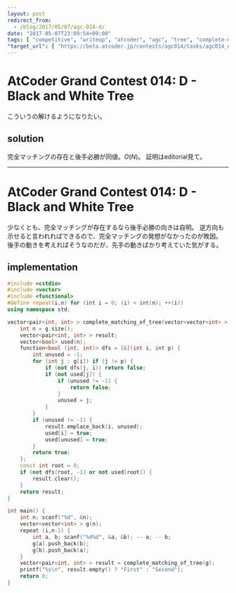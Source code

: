 ```yaml
---
layout: post
redirect_from:
  - /blog/2017/05/07/agc-014-d/
date: "2017-05-07T23:09:54+09:00"
tags: [ "competitive", "writeup", "atcoder", "agc", "tree", "complete-matching" ]
"target_url": [ "https://beta.atcoder.jp/contests/agc014/tasks/agc014_d" ]
---
```


# AtCoder Grand Contest 014: D - Black and White Tree

こういうの解けるようになりたい。

## solution

完全マッチングの存在と後手必勝が同値。$O(N)$。
証明はeditorial見て。

---

# AtCoder Grand Contest 014: D - Black and White Tree

少なくとも、完全マッチングが存在するなら後手必勝の向きは自明。
逆方向も示せると言われればできるので、完全マッチングの発想がなかったのが敗因。
後手の動きを考えればそうなのだが、先手の動きばかり考えていた気がする。

## implementation

``` c++
#include <cstdio>
#include <vector>
#include <functional>
#define repeat(i,n) for (int i = 0; (i) < int(n); ++(i))
using namespace std;

vector<pair<int, int> > complete_matching_of_tree(vector<vector<int> > const & g) { // O(N)
    int n = g.size();
    vector<pair<int, int> > result;
    vector<bool> used(n);
    function<bool (int, int)> dfs = [&](int i, int p) {
        int unused = -1;
        for (int j : g[i]) if (j != p) {
            if (not dfs(j, i)) return false;
            if (not used[j]) {
                if (unused != -1) {
                    return false;
                }
                unused = j;
            }
        }
        if (unused != -1) {
            result.emplace_back(i, unused);
            used[i] = true;
            used[unused] = true;
        }
        return true;
    };
    const int root = 0;
    if (not dfs(root, -1) or not used[root]) {
        result.clear();
    }
    return result;
}

int main() {
    int n; scanf("%d", &n);
    vector<vector<int> > g(n);
    repeat (i,n-1) {
        int a, b; scanf("%d%d", &a, &b); -- a; -- b;
        g[a].push_back(b);
        g[b].push_back(a);
    }
    vector<pair<int, int> > result = complete_matching_of_tree(g);
    printf("%s\n", result.empty() ? "First" : "Second");
    return 0;
}
```
